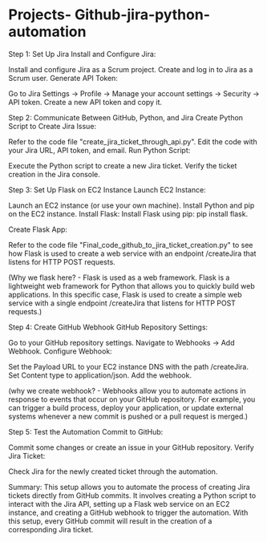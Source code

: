 # Projects- Github-jira-python-automation
Step 1: Set Up Jira
Install and Configure Jira:

Install and configure Jira as a Scrum project.
Create and log in to Jira as a Scrum user.
Generate API Token:

Go to Jira Settings -> Profile -> Manage your account settings -> Security -> API token.
Create a new API token and copy it.

Step 2: Communicate Between GitHub, Python, and Jira
Create Python Script to Create Jira Issue:

Refer to the code file "create_jira_ticket_through_api.py".
Edit the code with your Jira URL, API token, and email.
Run Python Script:

Execute the Python script to create a new Jira ticket.
Verify the ticket creation in the Jira console.

Step 3: Set Up Flask on EC2 Instance
Launch EC2 Instance:

Launch an EC2 instance (or use your own machine).
Install Python and pip on the EC2 instance.
Install Flask:
Install Flask using pip: pip install flask.

Create Flask App:

Refer to the code file "Final_code_github_to_jira_ticket_creation.py" to see how Flask is used to create a web service with an endpoint /createJira that listens for HTTP POST requests.

(Why we flask here?    -  Flask is used as a web framework. Flask is a lightweight web framework for Python that allows you to quickly build web applications. In this specific case, Flask is used to create a simple web service with a single endpoint /createJira that listens for HTTP POST requests.) 

Step 4: Create GitHub Webhook
GitHub Repository Settings:

Go to your GitHub repository settings.
Navigate to Webhooks -> Add Webhook.
Configure Webhook:

Set the Payload URL to your EC2 instance DNS with the path /createJira.
Set Content type to application/json.
Add the webhook.

(why we create webhook?   - Webhooks allow you to automate actions in response to events that occur on your GitHub repository. For example, you can trigger a build process, deploy your application, or update external systems whenever a new commit is pushed or a pull request is merged.)

Step 5: Test the Automation
Commit to GitHub:

Commit some changes or create an issue in your GitHub repository.
Verify Jira Ticket:

Check Jira for the newly created ticket through the automation.

Summary:
This setup allows you to automate the process of creating Jira tickets directly from GitHub commits. It involves creating a Python script to interact with the Jira API, setting up a Flask web service on an EC2 instance, and creating a GitHub webhook to trigger the automation. With this setup, every GitHub commit will result in the creation of a corresponding Jira ticket.
